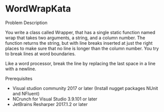 # WordWrapKata


Problem Description

You write a class called Wrapper, that has a single static function named wrap that takes two arguments, a string, and a column number. The function returns the string, but with line breaks inserted at just the right places to make sure that no line is longer than the column number. You try to break lines at word boundaries.

Like a word processor, break the line by replacing the last space in a line with a newline.

Prerequisites

  - Visual studion community 2017 or later (Install nugget packages NUnit and NFluent)
  - NCrunch for Visual Studio 3.9.101 or later
  - JetBrains Resharper 2017.1.2 or later
